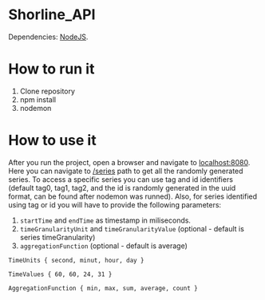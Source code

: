 # Shorline_API

Dependencies: [NodeJS](https://nodejs.org/en/).

# How to run it

1) Clone repository
2) npm install
3) nodemon

# How to use it

After you run the project, open a browser and navigate to [localhost:8080](http://localhost:8080).
Here you can navigate to [/series](http://localhost:8080/series) path to get all the randomly generated series.
To access a specific series you can use tag and id identifiers (default tag0, tag1, tag2, and the id is randomly generated in the uuid format, can be found after nodemon was runned). Also, for series identified using tag or id you will have to provide the following parameters:

1) `startTime` and `endTime` as timestamp in miliseconds.
2) `timeGranularityUnit` and `timeGranularityValue` (optional - default is series timeGranularity)
3) `aggregationFunction` (optional - default is average)

`TimeUnits { second, minut, hour, day }`

`TimeValues { 60, 60, 24, 31 }`

`AggregationFunction { min, max, sum, average, count }`
